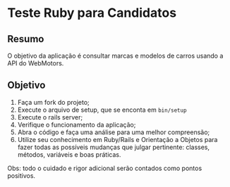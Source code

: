 # Teste Ruby para Candidatos

## Resumo

O objetivo da aplicação é consultar marcas e modelos de carros usando a API do WebMotors.

## Objetivo

1. Faça um fork do projeto;
2. Execute o arquivo de setup, que se enconta em `bin/setup`
3. Execute o rails server;
4. Verifique o funcionamento da aplicação;
5. Abra o código e faça uma análise para uma melhor compreensão;
6. Utilize seu conhecimento em Ruby/Rails e Orientação a Objetos para fazer todas as possíveis mudanças que julgar pertinente: classes, métodos, variáveis e boas práticas.

Obs: todo o cuidado e rigor adicional serão contados como pontos positivos.
